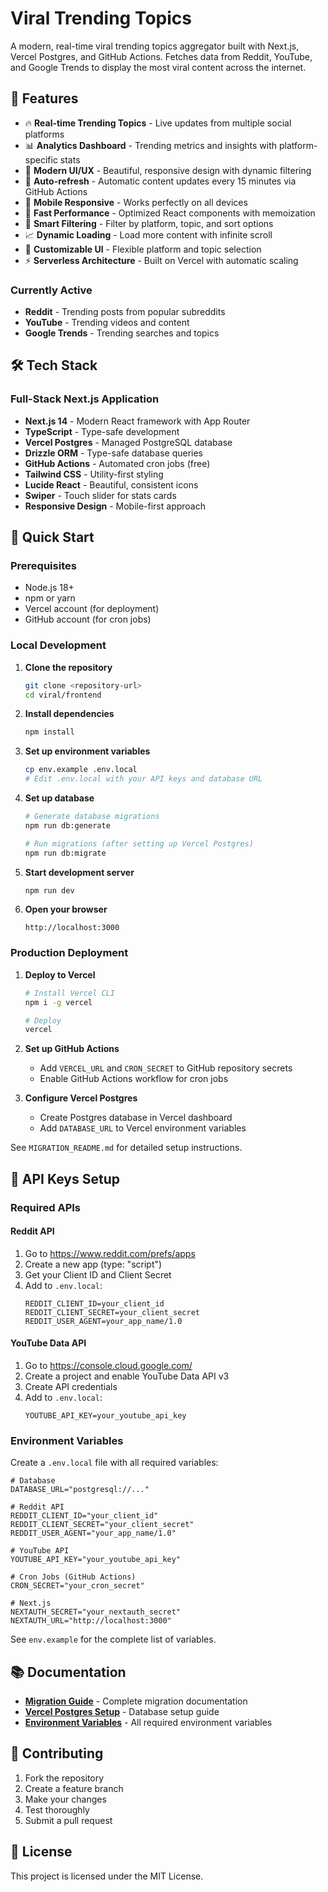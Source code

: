 # Viral Trending Topics

A modern, real-time viral trending topics aggregator built with Next.js, Vercel Postgres, and GitHub Actions. Fetches data from Reddit, YouTube, and Google Trends to display the most viral content across the internet.

## 🚀 Features

- 🔥 **Real-time Trending Topics** - Live updates from multiple social platforms
- 📊 **Analytics Dashboard** - Trending metrics and insights with platform-specific stats
- 🎨 **Modern UI/UX** - Beautiful, responsive design with dynamic filtering
- 🔄 **Auto-refresh** - Automatic content updates every 15 minutes via GitHub Actions
- 📱 **Mobile Responsive** - Works perfectly on all devices
- 🚀 **Fast Performance** - Optimized React components with memoization
- 🎯 **Smart Filtering** - Filter by platform, topic, and sort options
- 📈 **Dynamic Loading** - Load more content with infinite scroll
- 🎨 **Customizable UI** - Flexible platform and topic selection
- ⚡ **Serverless Architecture** - Built on Vercel with automatic scaling

### Currently Active

- **Reddit** - Trending posts from popular subreddits
- **YouTube** - Trending videos and content
- **Google Trends** - Trending searches and topics

## 🛠️ Tech Stack

### Full-Stack Next.js Application

- **Next.js 14** - Modern React framework with App Router
- **TypeScript** - Type-safe development
- **Vercel Postgres** - Managed PostgreSQL database
- **Drizzle ORM** - Type-safe database queries
- **GitHub Actions** - Automated cron jobs (free)
- **Tailwind CSS** - Utility-first styling
- **Lucide React** - Beautiful, consistent icons
- **Swiper** - Touch slider for stats cards
- **Responsive Design** - Mobile-first approach

## 🚀 Quick Start

### Prerequisites

- Node.js 18+
- npm or yarn
- Vercel account (for deployment)
- GitHub account (for cron jobs)

### Local Development

1. **Clone the repository**

   ```bash
   git clone <repository-url>
   cd viral/frontend
   ```

2. **Install dependencies**

   ```bash
   npm install
   ```

3. **Set up environment variables**

   ```bash
   cp env.example .env.local
   # Edit .env.local with your API keys and database URL
   ```

4. **Set up database**

   ```bash
   # Generate database migrations
   npm run db:generate

   # Run migrations (after setting up Vercel Postgres)
   npm run db:migrate
   ```

5. **Start development server**

   ```bash
   npm run dev
   ```

6. **Open your browser**
   ```
   http://localhost:3000
   ```

### Production Deployment

1. **Deploy to Vercel**

   ```bash
   # Install Vercel CLI
   npm i -g vercel

   # Deploy
   vercel
   ```

2. **Set up GitHub Actions**

   - Add `VERCEL_URL` and `CRON_SECRET` to GitHub repository secrets
   - Enable GitHub Actions workflow for cron jobs

3. **Configure Vercel Postgres**
   - Create Postgres database in Vercel dashboard
   - Add `DATABASE_URL` to Vercel environment variables

See `MIGRATION_README.md` for detailed setup instructions.

## 🔑 API Keys Setup

### Required APIs

#### Reddit API

1. Go to https://www.reddit.com/prefs/apps
2. Create a new app (type: "script")
3. Get your Client ID and Client Secret
4. Add to `.env.local`:
   ```env
   REDDIT_CLIENT_ID=your_client_id
   REDDIT_CLIENT_SECRET=your_client_secret
   REDDIT_USER_AGENT=your_app_name/1.0
   ```

#### YouTube Data API

1. Go to https://console.cloud.google.com/
2. Create a project and enable YouTube Data API v3
3. Create API credentials
4. Add to `.env.local`:
   ```env
   YOUTUBE_API_KEY=your_youtube_api_key
   ```

### Environment Variables

Create a `.env.local` file with all required variables:

```env
# Database
DATABASE_URL="postgresql://..."

# Reddit API
REDDIT_CLIENT_ID="your_client_id"
REDDIT_CLIENT_SECRET="your_client_secret"
REDDIT_USER_AGENT="your_app_name/1.0"

# YouTube API
YOUTUBE_API_KEY="your_youtube_api_key"

# Cron Jobs (GitHub Actions)
CRON_SECRET="your_cron_secret"

# Next.js
NEXTAUTH_SECRET="your_nextauth_secret"
NEXTAUTH_URL="http://localhost:3000"
```

See `env.example` for the complete list of variables.

## 📚 Documentation

- **[Migration Guide](frontend/MIGRATION_README.md)** - Complete migration documentation
- **[Vercel Postgres Setup](frontend/VERCEL_POSTGRES_SETUP.md)** - Database setup guide
- **[Environment Variables](frontend/env.example)** - All required environment variables

## 🤝 Contributing

1. Fork the repository
2. Create a feature branch
3. Make your changes
4. Test thoroughly
5. Submit a pull request

## 📄 License

This project is licensed under the MIT License.
